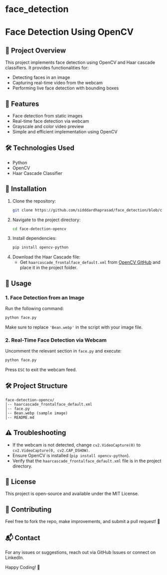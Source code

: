 # face_detection
# Face Detection Using OpenCV

## 📌 Project Overview
This project implements face detection using OpenCV and Haar cascade classifiers. It provides functionalities for:
- Detecting faces in an image
- Capturing real-time video from the webcam
- Performing live face detection with bounding boxes

## 📸 Features
- Face detection from static images
- Real-time face detection via webcam
- Grayscale and color video preview
- Simple and efficient implementation using OpenCV

## 🛠️ Technologies Used
- Python
- OpenCV
- Haar Cascade Classifier

## 🚀 Installation
1. Clone the repository:
   ```sh
   git clone https://github.com/sidddardhaprasad/face_detection/blob/cb36d6ca0a39dec05619c80a9192aeea59a3cd50/README.md
   ```
2. Navigate to the project directory:
   ```sh
   cd face-detection-opencv
   ```
3. Install dependencies:
   ```sh
   pip install opencv-python
   ```
4. Download the Haar Cascade file:
   - Get `haarcascade_frontalface_default.xml` from [OpenCV GitHub](https://github.com/opencv/opencv/tree/master/data/haarcascades) and place it in the project folder.

## 🏃 Usage
### 1. Face Detection from an Image
Run the following command:
```sh
python face.py
```
Make sure to replace `'Bean.webp'` in the script with your image file.

### 2. Real-Time Face Detection via Webcam
Uncomment the relevant section in `face.py` and execute:
```sh
python face.py
```
Press `ESC` to exit the webcam feed.

## 🛠️ Project Structure
```
face-detection-opencv/
│-- haarcascade_frontalface_default.xml
│-- face.py
│-- Bean.webp (sample image)
│-- README.md
```

## ⚠️ Troubleshooting
- If the webcam is not detected, change `cv2.VideoCapture(0)` to `cv2.VideoCapture(0, cv2.CAP_DSHOW)`.
- Ensure OpenCV is installed (`pip install opencv-python`).
- Verify that the `haarcascade_frontalface_default.xml` file is in the project directory.

## 📜 License
This project is open-source and available under the MIT License.

## 🤝 Contributing
Feel free to fork the repo, make improvements, and submit a pull request! 🎉

## 📬 Contact
For any issues or suggestions, reach out via GitHub Issues or connect on LinkedIn.

Happy Coding! 🚀

